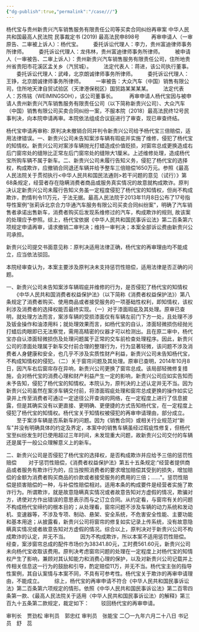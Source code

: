 ```yaml
---
{"dg-publish":true,"permalink":"/case///"}
---
```




杨代宝与贵州新贵兴汽车销售服务有限责任公司等买卖合同纠纷再审案
中华人民共和国最高人民法院
民事裁定书
     (2019) 最高法民申898号
　　再审申请人（一审原告、二审被上诉人）：杨代宝。
　　委托诉讼代理人：李力，贵州富迪律师事务所律师。
　　委托诉讼代理人：龙伟林，贵州富迪律师事务所律师。
　　被申请人（一审被告、二审上诉人）：贵州新贵兴汽车销售服务有限责任公司，住所地贵州省贵阳市花溪区孟关乡（汽贸城）。
　　法定代表人：蒋进，该公司执行董事。
　　委托诉讼代理人：武峰，北京朗诚律师事务所律师。
　　委托诉讼代理人：王铮，北京朗诚律师事务所律师。
　　一审被告：大众汽车（中国）销售有限公司，住所地天津自贸试验区（天津港保税区）国贸路某某某某。
　　法定代表人：苏伟铭（WEIMINGSOH），该公司董事长。
　　
再审申请人杨代宝因与被申请人贵州新贵兴汽车销售服务有限责任公司（以下简称新贵兴公司）、大众汽车（中国）销售有限公司买卖合同纠纷一案，不服本院（2018）最高法民终12号民事判决，向本院申请再审。本院依法组成合议庭进行了审查，现已审查终结。

杨代宝申请再审称: 原判决未撤销合同并判令新贵兴公司给予杨代宝三倍赔偿，适用法律错误。一、新贵兴公司未告知案涉车辆有瑕疵并实施了维修，侵犯了杨代宝的知情权。新贵兴公司对案涉车辆抛光打蜡造成价值贬损，对窗帘总成更换造成右后门窗帘处的缝隙比正常左后门窗帘处的缝隙大1厘米。上述维修处理，造成杨代宝所购车辆不属于新车。二、新贵兴公司未履行告知义务，侵犯了杨代宝的选择权，构成欺诈，应撤销合同退还车辆并给予整车三倍赔偿1650万元。参照《最高人民法院关于贯彻执行<中华人民共和国民法通则>若干问题的意见（试行）》第68条规定，经营者存在隐瞒消费者商品或服务真实情况的故意就构成欺诈。原判决认定新贵兴公司未履行告知义务虽一定程度侵犯了杨代宝的知情权，但尚不构成欺诈，酌情判令11万元，于法无据。最高人民法院于2013年11月8日公布了17号指导性案例“张莉诉北京合力华通汽车服务有限公司买卖合同纠纷案"，明确了汽车销售者承诺出售新车，消费者购买后发现系维修过的汽车，构成欺诈的规则, 故该案的处理应予参照。综上，杨代宝依据《中华人民共和国民事诉讼法》第二百条第六项规定申请再审，请求撤销二审判决；维持一审判决；本案全部诉讼费由新贵兴公司承担。

新贵兴公司提交书面意见称：原判决适用法律正确，杨代宝的再审理由均不能成立，应当依法驳回。

本院经审查认为，本案主要涉及原判决未支持惩罚性赔偿，适用法律是否正确的问题。

一、新贵兴公司未告知案涉车辆瑕疵并维修的行为，是否侵犯了杨代宝的知情权
　　《中华人民共和国消费者权益保护法》（以下简称《消费者权益保护法》）第八条规定了消费者购买、使用商品或者接受服务的一项基础性权利，即知情权，该权利涉及消费者的选择权能否最终实现。（一）对于漆面瑕疵及其处理。原审已查明，就处理方法而言，案涉车辆的受损漆面仅有车辆左前门下方一处，且处理不涉及钣金操作和油漆用料；就处理效果而言，如杨代宝的自认，漆面轻微损伤经抛光打蜡后肉眼即已无法察觉，需用高精密的仪器才可以检测出。且在原二审中，杨代宝亦自认漆面轻微损伤及处理问题属于正常的交车前检查处理程序。因此，新贵兴公司的漆面处理属于新车交付前合理的整理行为，行为显著轻微，该问题不涉及消费者人身健康和安全，也几乎不涉及实质性财产利益，新贵兴公司未告知杨代宝，不构成知情权的侵犯。（二）关于窗帘问题及其处理。原审已查明，2014年10月8日，因汽车右后窗帘存在异响，新贵兴公司更换了窗帘总成。该局部轻微修复措施，会对杨代宝的消费心理和财产利益产生一定的影响，新贵兴公司应如实告知而未予告知，侵犯了杨代宝的知情权。本院认为，原判决的上述认定并无不当。因为新贵兴公司虽然在案涉车辆交付前，将漆面瑕疵处理和窗帘总成更换的操作如实记录并上传至消费者可通过一定途径公开查询的网络，在一定程度上进行了信息披露，但是其确实没有以更直接、更明确、更便捷的方式告知杨代宝，在一定程度上侵犯了杨代宝的知情权。杨代宝关于知情权被侵犯的再审申请理由，部分成立。
　　至于案涉车辆是否系新车的问题。因为《销售合同》或相关行业规范对“新车"并没有明确具体的约定及界定，本案中的销售车辆虽经过瑕疵性修复，但杨代宝至纠纷发生时已使用超过三年时间，未发现重大问题，故新贵兴公司交付的车辆还是属于一般公众理解意义上的新车。

二、新贵兴公司是否侵犯了杨代宝的选择权，是否构成欺诈并应给予三倍的惩罚性赔偿
　　对于惩罚性赔偿，《消费者权益保护法》第五十五条规定:“经营者提供商品或者服务有欺诈行为的，应当按照消费者的要求增加赔偿其受到的损失，增加赔偿的金额为消费者购买商品的价款或者接受服务的费用的三倍；……"。惩罚性赔偿是损害赔偿的一种，与补偿性赔偿相对。适用本条的构成要件是经营者实施了欺诈行为。所谓欺诈，就是故意隐瞒真实情况或者故意告知对方虚假的情况，欺骗对方，诱使对方作出错误的意思表示而与之订立合同。从约定看，与窗帘有关的问题不构成杨代宝缔约的根本目的；从处理看，窗帘问题不涉及车辆的动力系统和发动机、变速器等，不涉及专项、制动、悬架、安全系统，不危害安全性能、主要功能和基本用途；从披露看，新贵兴公司将窗帘的修复如实记录上传系统，没有故意隐瞒真实情况或者故意告知对方虚假的情况。综合以上，原判决对于新贵兴公司不构成欺诈的认定，并无不当。
　　因为不构成欺诈，所以本案不适用惩罚性赔偿。经查，案涉窗帘总成的配件市场价为38341.80元，工时费561.60元，新贵兴公司未向杨代宝收取该费用。原判决考虑窗帘问题的处理在一定程度上对杨代宝的知情权产生了影响，兼顾对其认知能力和消费心理的保护，以及对新贵兴公司记载并上传相关信息这一行为的鼓励和引导，酌定赔偿11万，并无不当。杨代宝主张的指导性案例，其自认案情与本案不同，不具有可参考性。杨代宝关于欺诈的再审申请理由，不能成立。
　　综上，杨代宝的再审申请不符合《中华人民共和国民事诉讼法》第二百条第六项规定的情形。依照《中华人民共和国民事诉讼法》第二百零四条第一款、《最高人民法院关于适用〈中华人民共和国民事诉讼法〉的解释》第三百九十五条第二款规定，裁定如下：
　　驳回杨代宝的再审申请。
     
审判长　贾劲松
     审判员　郭忠红
     审判员　张能宝
     二〇一九年六月二十八日
     书记员　舒　蕊
